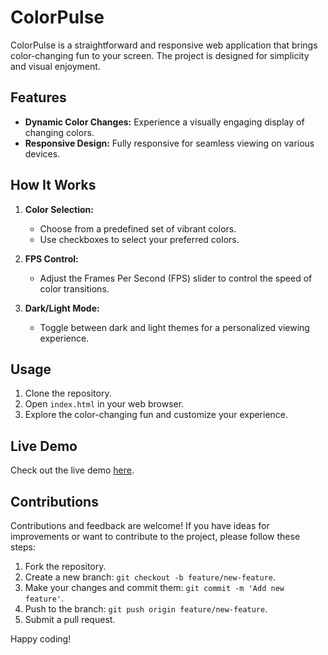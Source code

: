 # ColorPulse

ColorPulse is a straightforward and responsive web application that brings color-changing fun to your screen. The project is designed for simplicity and visual enjoyment.

## Features

- **Dynamic Color Changes:** Experience a visually engaging display of changing colors.
- **Responsive Design:** Fully responsive for seamless viewing on various devices.

## How It Works

1. **Color Selection:**
   - Choose from a predefined set of vibrant colors.
   - Use checkboxes to select your preferred colors.

2. **FPS Control:**
   - Adjust the Frames Per Second (FPS) slider to control the speed of color transitions.

3. **Dark/Light Mode:**
   - Toggle between dark and light themes for a personalized viewing experience.

## Usage

1. Clone the repository.
2. Open `index.html` in your web browser.
3. Explore the color-changing fun and customize your experience.

## Live Demo

Check out the live demo [here](https://mr-programera.github.io/ColorPulse/colorPulse/).

## Contributions

Contributions and feedback are welcome! If you have ideas for improvements or want to contribute to the project, please follow these steps:

1. Fork the repository.
2. Create a new branch: `git checkout -b feature/new-feature`.
3. Make your changes and commit them: `git commit -m 'Add new feature'`.
4. Push to the branch: `git push origin feature/new-feature`.
5. Submit a pull request.

Happy coding!

